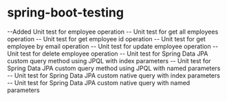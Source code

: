 # spring-boot-testing
--Added Unit test for employee operation
-- Unit test for get all employees operation
-- Unit test for get employee id operation
-- Unit test for get employee by email operation
-- Unit test for update employee operation
-- Unit test for delete employee operation
-- Unit test for Spring Data JPA custom query method using JPQL with index parameters
-- Unit test for Spring Data JPA custom query method using JPQL with named parameters
-- Unit test for Spring Data JPA custom  native query with index parameters
-- Unit test for Spring Data JPA custom  native query with named parameters
